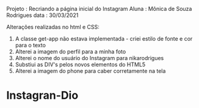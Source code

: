 Projeto : Recriando a página inicial do Instagram
Aluna   : Mônica de Souza Rodrigues
data    : 30/03/2021

Alterações realizadas no html e CSS:

1) A classe get-app não estava implementada - criei estilo de fonte e cor para o texto
2) Alterei a imagem do perfil para a minha foto
3) Alterei o nome do usuário do Instagram para nikarodrigues
4) Substiui as DIV's pelos novos elementos do HTML5 
5) Alterei a imagem do phone para caber corretamente na tela
# Instagran-Dio

